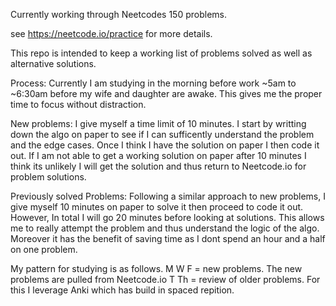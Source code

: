 Currently working through Neetcodes 150 problems.

see https://neetcode.io/practice for more details. 

This repo is intended to keep a working list of problems solved as well as alternative solutions. 


Process:
Currently I am studying in the morning before work ~5am to ~6:30am before my wife and daughter are awake. This gives me the proper time to focus without distraction.

New problems: I give myself a time limit of 10 minutes. I start by writting down the algo on paper to see if I can sufficently understand the problem and the edge cases. Once I think I have the solution on paper I then code it out. If I am not able to get a working solution on paper after 10 minutes I think its unlikely I will get the solution and thus return to Neetcode.io for problem solutions. 

Previously solved Problems: Following a similar approach to new problems, I give myself 10 minutes on paper to solve it then proceed to code it out. However, In total I will go 20 minutes before looking at solutions. This allows me to really attempt the problem and thus understand the logic of the algo. Moreover it has the benefit of saving time as I dont spend an hour and a half on one problem. 

My pattern for studying is as follows.
M W F = new problems. The new problems are pulled from Neetcode.io 
T Th = review of older problems. For this I leverage Anki which has build in spaced repition. 




